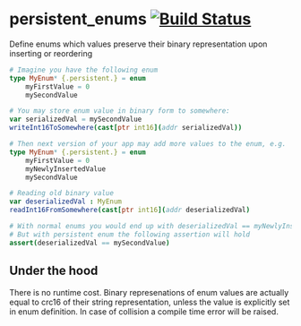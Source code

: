# persistent_enums [![Build Status](https://travis-ci.org/yglukhov/persistent_enums.svg?branch=master)](https://travis-ci.org/yglukhov/persistent_enums)
Define enums which values preserve their binary representation upon inserting or reordering

```nim
# Imagine you have the following enum
type MyEnum* {.persistent.} = enum
    myFirstValue = 0
    mySecondValue

# You may store enum value in binary form to somewhere:
var serializedVal = mySecondValue
writeInt16ToSomewhere(cast[ptr int16](addr serializedVal))
```
```nim
# Then next version of your app may add more values to the enum, e.g.
type MyEnum* {.persistent.} = enum
    myFirstValue = 0
    myNewlyInsertedValue
    mySecondValue

# Reading old binary value
var deserializedVal : MyEnum
readInt16FromSomewhere(cast[ptr int16](addr deserializedVal)

# With normal enums you would end up with deserializedVal == myNewlyInsertedValue
# But with persistent enum the following assertion will hold
assert(deserializedVal == mySecondValue)
```

## Under the hood
There is no runtime cost. Binary represenations of enum values are actually equal to crc16
of their string representation, unless the value is explicitly set in enum definition.
In case of collision a compile time error will be raised.
